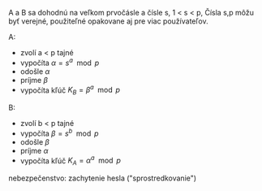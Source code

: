 A a B sa dohodnú na veľkom prvočásle a čísle s, 1 < s < p,
Čísla s,p môžu byť verejné, použiteľné opakovane aj pre viac používateľov.

A:
- zvolí a < p tajné
- vypočíta $\alpha = s^a \mod p$
- odošle $\alpha$
- príjme $\beta$
- vypočíta kľúč $K_B = \beta^a \mod p$

B:
- zvolí b < p tajné
- vypočíta $\beta = s^b \mod p$
- odošle $\beta$
- príjme $\alpha$
- vypočíta kľúč $K_A = \alpha^a \mod p$

nebezpečenstvo: zachytenie hesla ("sprostredkovanie")
